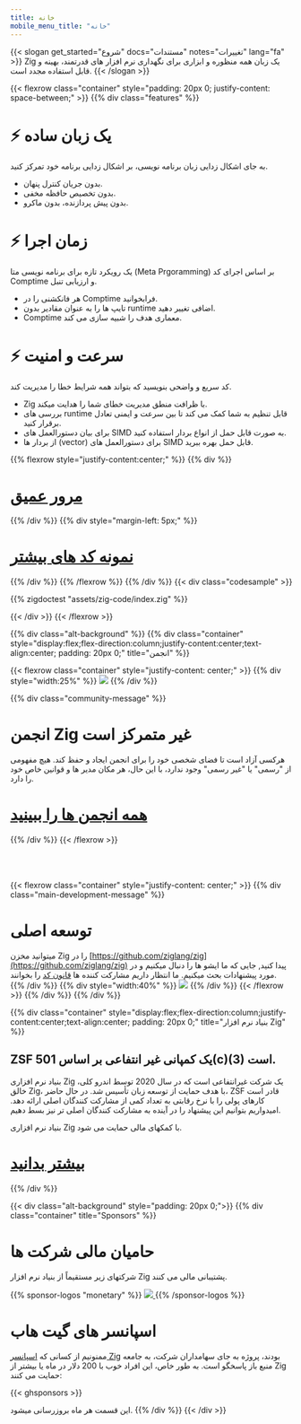 ```yaml
---
title: خانه
mobile_menu_title: "خانه"
---
```


{{< slogan get_started="شروع" docs="مستندات" notes="تغییرات" lang="fa" >}}
Zig یک زبان همه منظوره و ابزاری برای نگهداری نرم افزار های قدرتمند، بهینه و قابل استفاده مجدد است.
{{< /slogan >}}

{{< flexrow class="container" style="padding: 20px 0; justify-content: space-between;" >}}
{{% div class="features" %}}

# ⚡ یک زبان ساده

به جای اشکال زدایی زبان برنامه نویسی، بر اشکال زدایی برنامه خود تمرکز کنید.

-   بدون جریان کنترل پنهان.
-   بدون تخصیص حافظه مخفی.
-   بدون پیش پردازنده، بدون ماکرو.

# ⚡ زمان اجرا

یک رویکرد تازه برای برنامه نویسی متا (Meta Prgoramming) بر اساس اجرای کد Comptime و ارزیابی تنبل.

-   هر فانکشنی را در Comptime فرابخوانید.
-   تایپ ها را به عنوان مقادیر بدون runtime اضافی تغییر دهید.
-   Comptime معماری هدف را شبیه سازی می کند.

# ⚡ سرعت و امنیت

کد سریع و واضحی بنویسید که بتواند همه شرایط خطا را مدیریت کند.

-   Zig با ظرافت منطق مدیریت خطای شما را هدایت میکند.
-   بررسی های runtime قابل تنظیم به شما کمک می کند تا بین سرعت و ایمنی تعادل برقرار کنید.
-   برای بیان دستورالعمل های SIMD به صورت قابل حمل از انواع بردار استفاده کنید.
-   از بردار ها (vector) برای دستورالعمل های SIMD قابل حمل بهره ببرید.

{{% flexrow style="justify-content:center;" %}}
{{% div %}}

<h1>
    <a href="learn/overview/" class="button" style="display: inline;">مرور عمیق</a>
</h1>
{{% /div %}}
{{% div  style="margin-left: 5px;" %}}
<h1>
    <a href="learn/samples/" class="button" style="display: inline;">نمونه کد های بیشتر</a>
</h1>
{{% /div %}}
{{% /flexrow %}}
{{% /div %}}
{{< div class="codesample" >}}

{{% zigdoctest "assets/zig-code/index.zig" %}}

{{< /div >}}
{{< /flexrow >}}

{{% div class="alt-background" %}}
{{% div class="container"  style="display:flex;flex-direction:column;justify-content:center;text-align:center; padding: 20px 0;" title="انجمن" %}}

{{< flexrow class="container" style="justify-content: center;" >}}
{{% div style="width:25%" %}}
<img src="/ziggy.svg" style="max-height: 200px">
{{% /div %}}

{{% div class="community-message" %}}

# انجمن Zig غیر متمرکز است

هرکسی آزاد است تا فضای شخصی خود را برای انجمن ایجاد و حفظ کند.
هیچ مفهومی از "رسمی" یا "غیر رسمی" وجود ندارد، با این حال، هر مکان مدیر ها و قوانین خاص خود را دارد.

<div style="">
<h1>
	<a href="https://github.com/ziglang/zig/wiki/Community" class="button" style="display: inline;">همه انجمن ها را ببینید</a>
</h1>
</div>
{{% /div %}}
{{< /flexrow >}}
<div style="height: 50px;"></div>

{{< flexrow class="container" style="justify-content: center;" >}}
{{% div class="main-development-message" %}}

# توسعه اصلی

میتوانید مخزن Zig را در [https://github.com/ziglang/zig](https://github.com/ziglang/zig) پیدا کنید, جایی که ما ایشو ها را دنبال میکنیم و در مورد پیشنهادات بحث میکنیم.
ما انتظار داریم مشارکت کننده ها [قانون کد](https://github.com/ziglang/zig/blob/master/.github/CODE_OF_CONDUCT.md) را بخوانند.
{{% /div %}}
{{% div style="width:40%" %}}
<img src="/zero.svg" style="max-height: 200px">
{{% /div %}}
{{< /flexrow >}}
{{% /div %}}
{{% /div %}}

{{% div class="container" style="display:flex;flex-direction:column;justify-content:center;text-align:center; padding: 20px 0;" title="بنیاد نرم افزار Zig" %}}

## ZSF یک کمپانی غیر انتفاعی بر اساس 501(c)(3) است.

بنیاد نرم افزاری Zig یک شرکت غیرانتفاعی است که در سال 2020 توسط اندرو کلی، خالق Zig، با هدف حمایت از توسعه زبان تأسیس شد. در حال حاضر، ZSF قادر است کارهای پولی را با نرخ رقابتی به تعداد کمی از مشارکت کنندگان اصلی ارائه دهد. امیدواریم بتوانیم این پیشنهاد را در آینده به مشارکت کنندگان اصلی تر نیز بسط دهیم.

بنیاد نرم افزاری Zig با کمکهای مالی حمایت می شود.

<h1>
	<a href="zsf/" class="button" style="display:inline;">بیشتر بدانید</a>
</h1>
{{% /div %}}

{{< div class="alt-background" style="padding: 20px 0;">}}
{{% div class="container" title="Sponsors" %}}

# حامیان مالی شرکت ها

شرکتهای زیر مستقیماً از بنیاد نرم افزار Zig پشتیبانی مالی می کنند.

{{% sponsor-logos "monetary" %}}
 <a href="https://pex.com" rel="noopener nofollow" target="_blank"><picture>
   <picture>
     <source srcset="/pex-white.svg" media="(prefers-color-scheme: dark)">
     <img src="/pex-dark.svg">
   </picture>
 </a>
{{% /sponsor-logos %}}

# اسپانسر های گیت هاب

ممنونیم از کسانی که [اسپانسر Zig](zsf/) بودند، پروژه به جای سهامداران شرکت، به جامعه منبع باز پاسخگو است. به طور خاص، این افراد خوب با 200 دلار در ماه یا بیشتر از Zig حمایت می کنند:

{{< ghsponsors >}}

این قسمت هر ماه بروزرسانی میشود.
{{% /div %}}
{{< /div >}}
